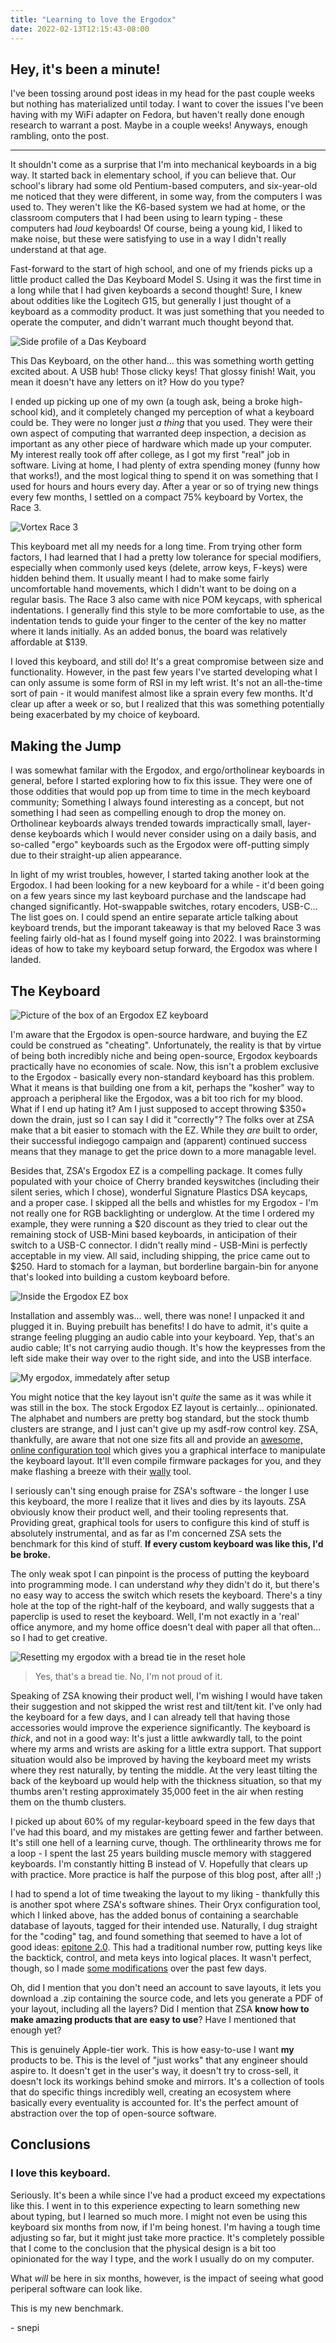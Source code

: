 ```yaml
---
title: "Learning to love the Ergodox"
date: 2022-02-13T12:15:43-08:00
---
```

## Hey, it's been a minute! 

I've been tossing around post ideas in my head for the past couple weeks but nothing has materialized until today. I want to cover the issues I've been having with my WiFi adapter on Fedora, but haven't really done enough research to warrant a post. Maybe in a couple weeks! Anyways, enough rambling, onto the post.

---

It shouldn't come as a surprise that I'm into mechanical keyboards in a big way. It started back in elementary school, if you can believe that. Our school's library had some old Pentium-based computers, and six-year-old me noticed that they were different, in some way, from the computers I was used to. They weren't like the K6-based system we had at home, or the classroom computers that I had been using to learn typing - these computers had *loud* keyboards! Of course, being a young kid, I liked to make noise, but these were satisfying to use in a way I didn't really understand at that age. 

Fast-forward to the start of high school, and one of my friends picks up a little product called the Das Keyboard Model S. Using it was the first time in a long while that I had given keyboards a second thought! Sure, I knew about oddities like the Logitech G15, but generally I just thought of a keyboard as a commodity product. It was just something that you needed to operate the computer, and didn't warrant much thought beyond that.

<img
  src="/images/daskeyboard.jpg"
  alt="Side profile of a Das Keyboard">
  


This Das Keyboard, on the other hand... this was something worth getting excited about. A USB hub! Those clicky keys! That glossy finish! Wait, you mean it doesn't have any letters on it? How do you type? 

I ended up picking up one of my own (a tough ask, being a broke high-school kid), and it completely changed my perception of what a keyboard could be. They were no longer just *a thing* that you used. They were their own aspect of computing that warranted deep inspection, a decision as important as any other piece of hardware which made up your computer. My interest really took off after college, as I got my first "real" job in software. Living at home, I had plenty of extra spending money (funny how that works!), and the most logical thing to spend it on was something that I used for hours and hours every day. After a year or so of trying new things every few months, I settled on a compact 75% keyboard by Vortex, the Race 3.

<img
  src="/images/race3.jpg"
  alt="Vortex Race 3">
  
This keyboard met all my needs for a long time. From trying other form factors, I had learned that I had a pretty low tolerance for special modifiers, especially when commonly used keys (delete, arrow keys, F-keys) were hidden behind them. It usually meant I had to make some fairly uncomfortable hand movements, which I didn't want to be doing on a regular basis. The Race 3 also came with nice POM keycaps, with spherical indentations. I generally find this style to be more comfortable to use, as the indentation tends to guide your finger to the center of the key no matter where it lands initially. As an added bonus, the board was relatively affordable at $139.

I loved this keyboard, and still do! It's a great compromise between size and functionality. However, in the past few years I've started developing what I can only assume is some form of RSI in my left wrist. It's not an all-the-time sort of pain - it would manifest almost like a sprain every few months. It'd clear up after a week or so, but I realized that this was something potentially being exacerbated by my choice of keyboard.

## Making the Jump

I was somewhat familar with the Ergodox, and ergo/ortholinear keyboards in general, before I started exploring how to fix this issue. They were one of those oddities that would pop up from time to time in the mech keyboard community; Something I always found interesting as a concept, but not something I had seen as compelling enough to drop the money on. Ortholinear keyboards always trended towards impractically small, layer-dense keyboards which I would never consider using on a daily basis, and so-called "ergo" keyboards such as the Ergodox were off-putting simply due to their straight-up alien appearance.

In light of my wrist troubles, however, I started taking another look at the Ergodox. I had been looking for a new keyboard for a while - it'd been going on a few years since my last keyboard purchase and the landscape had changed significantly. Hot-swappable switches, rotary encoders, USB-C... The list goes on. I could spend an entire separate article talking about keyboard trends, but the imporant takeaway is that my beloved Race 3 was feeling fairly old-hat as I found myself going into 2022. I was brainstorming ideas of how to take my keyboard setup forward, the Ergodox was where I landed.

## The Keyboard

<img
  src="/images/ergodox-box.jpg"
  alt="Picture of the box of an Ergodox EZ keyboard">
 
I'm aware that the Ergodox is open-source hardware, and buying the EZ could be construed as "cheating". Unfortunately, the reality is that by virtue of being both incredibly niche and being open-source, Ergodox keyboards practically have no economies of scale. Now, this isn't a problem exclusive to the Ergodox - basically every non-standard keyboard has this problem. What it means is that building one from a kit, perhaps the "kosher" way to approach a peripheral like the Ergodox, was a bit too rich for my blood. What if I end up hating it? Am I just supposed to accept throwing $350+ down the drain, just so I can say I did it "correctly"? The folks over at ZSA make that a bit easier to stomach with the EZ. While they *are* built to order, their successful indiegogo campaign and (apparent) continued success means that they manage to get the price down to a more managable level.

Besides that, ZSA's Ergodox EZ is a compelling package. It comes fully populated with your choice of Cherry branded keyswitches (including their silent series, which I chose), wonderful Signature Plastics DSA keycaps, and a proper case. I skipped all the bells and whistles for my Ergodox - I'm not really one for RGB backlighting or underglow. At the time I ordered my example, they were running a $20 discount as they tried to clear out the remaining stock of USB-Mini based keyboards, in anticipation of their switch to a USB-C connector. I didn't really mind - USB-Mini is perfectly acceptable in my view. All said, including shipping, the price came out to $250. Hard to stomach for a layman, but borderline bargain-bin for anyone that's looked into building a custom keyboard before.

<img
  src="/images/ergodox-inside.jpg"
  alt="Inside the Ergodox EZ box">
  
Installation and assembly was... well, there was none! I unpacked it and plugged it in. Buying prebuilt has benefits! I do have to admit, it's quite a strange feeling plugging an audio cable into your keyboard. Yep, that's an audio cable; It's not carrying audio though. It's how the keypresses from the left side make their way over to the right side, and into the USB interface.

<img
  src="/images/ergodox-initial-setup.jpg"
  alt="My ergodox, immedately after setup">
  
You might notice that the key layout isn't *quite* the same as it was while it was still in the box. The stock Ergodox EZ layout is certainly... opinionated. The alphabet and numbers are pretty bog standard, but the stock thumb clusters are strange, and I just can't give up my asdf-row control key. ZSA, thankfully, are aware that not one size fits all and provide an [awesome, online configuration tool](https://configure.zsa.io/) which gives you a graphical interface to manipulate the keyboard layout. It'll even compile firmware packages for you, and they make flashing a breeze with their [wally](https://github.com/zsa/wally) tool.

I seriously can't sing enough praise for ZSA's software - the longer I use this keyboard, the more I realize that it lives and dies by its layouts. ZSA obviously know their product well, and their tooling represents that. Providing great, graphical tools for users to configure this kind of stuff is absolutely instrumental, and as far as I'm concerned ZSA sets the benchmark for this kind of stuff. **If every custom keyboard was like this, I'd be broke.**

The only weak spot I can pinpoint is the process of putting the keyboard into programming mode. I can understand *why* they didn't do it, but there's no easy way to access the switch which resets the keyboard. There's a tiny hole at the top of the right-half of the keyboard, and wally suggests that a paperclip is used to reset the keyboard. Well, I'm not exactly in a 'real' office anymore, and my home office doesn't deal with paper all that often... so I had to get creative.

<img
  src="/images/ergodox-reset.jpg"
  alt="Resetting my ergodox with a bread tie in the reset hole">

> Yes, that's a bread tie. No, I'm not proud of it.

Speaking of ZSA knowing their product well, I'm wishing I would have taken their suggestion and not skipped the wrist rest and tilt/tent kit. I've only had the keyboard for a few days, and I can already tell that having those accessories would improve the experience significantly. The keyboard is *thick*, and not in a good way: It's just a little awkwardly tall, to the point where my arms and wrists are asking for a little extra support. That support situation would also be improved by having the keyboard meet my wrists where they rest naturally, by tenting the middle. At the very least tilting the back of the keyboard up would help with the thickness situation, so that my thumbs aren't resting approximately 35,000 feet in the air when resting them on the thumb clusters.

I picked up about 60% of my regular-keyboard speed in the few days that I've had this board, and my mistakes are getting fewer and farther between. It's still one hell of a learning curve, though. The orthlinearity throws me for a loop - I spent the last 25 years building muscle memory with staggered keyboards. I'm constantly hitting B instead of V. Hopefully that clears up with practice. More practice is half the purpose of this blog post, after all! ;)

I had to spend a lot of time tweaking the layout to my liking - thankfully this is another spot where ZSA's software shines. Their Oryx configuration tool, which I linked above, has the added bonus of containing a searchable database of layouts, tagged for their intended use. Naturally, I dug straight for the "coding" tag, and found something that seemed to have a lot of good ideas: [epitone 2.0](https://configure.zsa.io/ergodox-ez/layouts/W4Vo3/latest/0). This had a traditional number row, putting keys like the backtick, control, and meta keys into logical places. It wasn't perfect, though, so I made [some modifications](https://configure.zsa.io/ergodox-ez/layouts/BzO7D/latest/0) over the past few days. 

Oh, did I mention that you don't need an account to save layouts, it lets you download a .zip containing the source code, and lets you generate a PDF of your layout, including all the layers? Did I mention that ZSA **know how to make amazing products that are easy to use**? Have I mentioned that enough yet?

This is genuinely Apple-tier work. This is how easy-to-use I want **my** products to be. This is the level of "just works" that any engineer should aspire to. It doesn't get in the user's way, it doesn't try to cross-sell, it doesn't lock its workings behind smoke and mirrors. It's a collection of tools that do specific things incredibly well, creating an ecosystem where basically every eventuality is accounted for. It's the perfect amount of abstraction over the top of open-source software.

## Conclusions

### I love this keyboard.

Seriously. It's been a while since I've had a product exceed my expectations like this. I went in to this experience expecting to learn something new about typing, but I learned so much more. I might not even be using this keyboard six months from now, if I'm being honest. I'm having a tough time adjusting so far, but it might just take more practice. It's completely possible that I come to the conclusion that the physical design is a bit too opinionated for the way I type, and the work I usually do on my computer.

What *will* be here in six months, however, is the impact of seeing what good periperal software can look like. 

This is my new benchmark.

\- snepi
